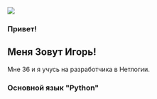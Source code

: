 ![](https://papik.pro/uploads/posts/2023-01/1674163100_papik-pro-p-professiya-programmist-risunok-19.jpg)

### Привет!
## Меня Зовут Игорь!
Мне 36 и я учусь на разработчика в Нетлогии. 

### Основной язык "Python"
